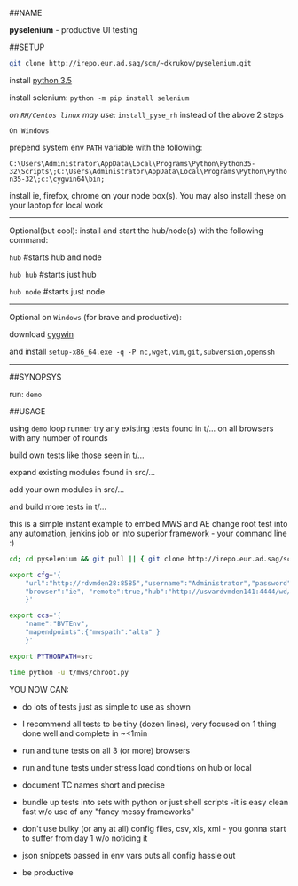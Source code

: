 ##NAME

**pyselenium** - productive UI testing

##SETUP

```sh 
git clone http://irepo.eur.ad.sag/scm/~dkrukov/pyselenium.git
```
install [python 3.5](https://www.python.org/downloads)

install selenium:	`python -m pip install selenium`

_on `RH/Centos linux` may use:_ `install_pyse_rh` instead of the above 2 steps

`On Windows`

prepend system env `PATH` variable with the following:

`C:\Users\Administrator\AppData\Local\Programs\Python\Python35-32\Scripts\;C:\Users\Administrator\AppData\Local\Programs\Python\Python35-32\;c:\cygwin64\bin;`


install ie, firefox, chrome on your node box(s). You may also install these on your laptop for local work

---

Optional(but cool): install and start the hub/node(s) with the following command:

`hub`		#starts hub and node

`hub hub`	#starts just hub

`hub node`	#starts just node

---

Optional on `Windows` (for brave and productive):

download [cygwin](http://cygwin.com/setup-x86_64.exe)

and install `setup-x86_64.exe -q -P nc,wget,vim,git,subversion,openssh` 

---

##SYNOPSYS

run: `demo`

##USAGE

using `demo` loop runner try any existing tests found in t/... on all browsers with any number of rounds

build own tests like those seen in t/...

expand existing modules found in src/...

add your own modules in src/...

and build more tests in t/...


this is a simple instant example to embed MWS and AE change root test into any automation, jenkins job or into superior framework - your command line :)

```bash
cd; cd pyselenium && git pull || { git clone http://irepo.eur.ad.sag/scm/~dkrukov/pyselenium.git && cd pyselenium; } 

export cfg='{  
	"url":"http://rdvmden28:8585","username":"Administrator","password":"manage",
	"browser":"ie", "remote":true,"hub":"http://usvardvmden141:4444/wd/hub","wait":10
    }'

export ccs='{
	"name":"BVTEnv",
	"mapendpoints":{"mwspath":"alta" }
    }'

export PYTHONPATH=src

time python -u t/mws/chroot.py

```

YOU NOW CAN:

- do lots of tests just as simple to use as shown

- I recommend all tests to be tiny (dozen lines), very focused on 1 thing done well and complete in ~<1min

- run and tune tests on all 3 (or more) browsers

- run and tune tests under stress load conditions on hub or local

- document TC names short and precise

- bundle up tests into sets with python or just shell scripts -it is easy clean fast w/o use of any "fancy messy frameworks"

- don't use bulky (or any at all) config files, csv, xls, xml - you gonna start to suffer from day 1 w/o noticing it

- json snippets passed in env vars puts all config hassle out

- be productive


